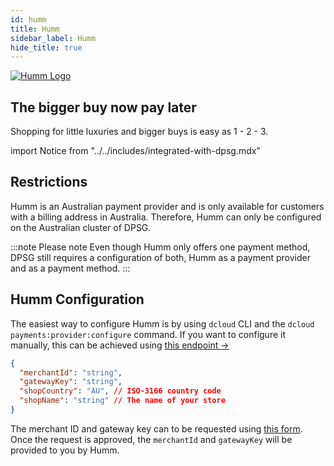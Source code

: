 ```yaml
---
id: humm
title: Humm
sidebar_label: Humm
hide_title: true
---
```

<a href="https://www.shophumm.com/" rel="noreferrer noopener" target="_blank" aria-label="visit the Humm site" className="invert">
  <img src="/docs/img/docs/platform/humm-logo.svg" alt="Humm Logo" className="height80 pb20"/>
</a>

## The bigger buy now pay later
Shopping for little luxuries and bigger buys is easy as 1 - 2 - 3.

import Notice from "../../includes/integrated-with-dpsg.mdx"

<Notice />

## Restrictions

Humm is an Australian payment provider and is only available for customers with a billing address in Australia. Therefore, Humm can only be configured on the Australian cluster of DPSG.

:::note Please note
Even though Humm only offers one payment method, DPSG still requires a configuration of both, Humm as a payment provider and as a payment method.
:::

## Humm Configuration

The easiest way to configure Humm is by using `dcloud` CLI and the `dcloud payments:provider:configure` command. If you want to configure it manually, this can be achieved using [this endpoint →](https://dpsg.deity.cloud/#/Management/EnvironmentPaymentProviderController_humm_create)

```json
{
  "merchantId": "string",
  "gatewayKey": "string",
  "shopCountry": "AU", // ISO-3166 country code
  "shopName": "string" // The name of your store
}
```


The merchant ID and gateway key can to be requested using [this form](https://docs.shophumm.com.au/request_api.html). Once the request is approved, the `merchantId` and `gatewayKey` will be provided to you by Humm.